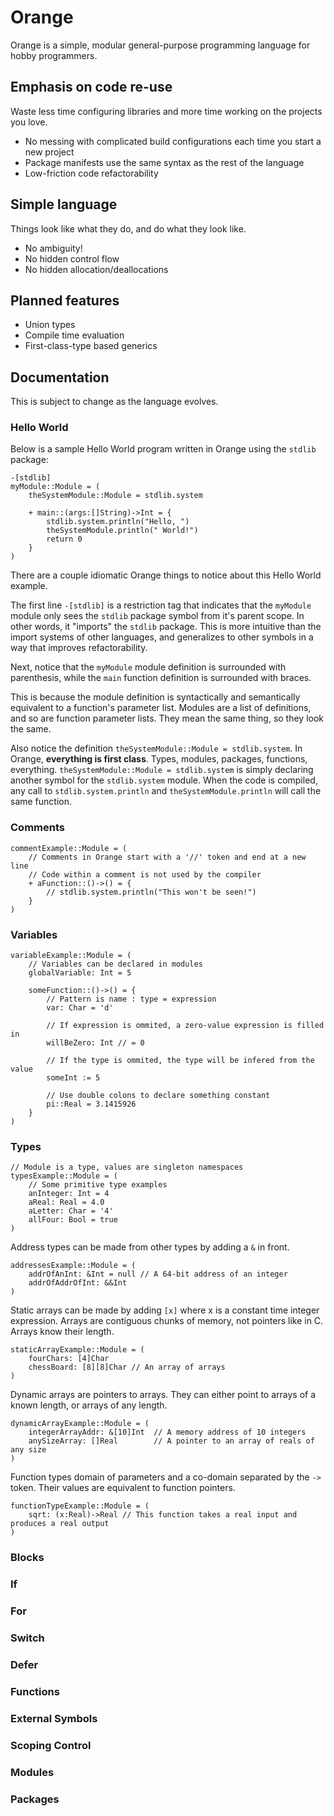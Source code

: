 # Orange
Orange is a simple, modular general-purpose programming language for hobby programmers.

## Emphasis on code re-use
Waste less time configuring libraries and more time working on the projects you love.
- No messing with complicated build configurations each time you start a new project
- Package manifests use the same syntax as the rest of the language
- Low-friction code refactorability

## Simple language
Things look like what they do, and do what they look like.
- No ambiguity!
- No hidden control flow
- No hidden allocation/deallocations

## Planned features
- Union types
- Compile time evaluation
- First-class-type based generics

## Documentation
This is subject to change as the language evolves.

### Hello World
Below is a sample Hello World program written in Orange using the `stdlib` package:
```
-[stdlib]
myModule::Module = (
    theSystemModule::Module = stdlib.system

    + main::(args:[]String)->Int = {
        stdlib.system.println("Hello, ")
        theSystemModule.println(" World!")
        return 0
    }
)
```
There are a couple idiomatic Orange things to notice about this Hello World example.

The first line `-[stdlib]` is a restriction tag that indicates that the `myModule` module only sees the `stdlib` package symbol from it's parent scope. In other words, it "imports" the `stdlib` package. This is more intuitive than the import systems of other languages, and generalizes to other symbols in a way that improves refactorability.

Next, notice that the `myModule` module definition is surrounded with parenthesis, while the `main` function definition is surrounded with braces. 

This is because the module definition is syntactically and semantically equivalent to a function's parameter list. Modules are a list of definitions, and so are function parameter lists. They mean the same thing, so they look the same.

Also notice the definition `theSystemModule::Module = stdlib.system`. In Orange, **everything is first class**. Types, modules, packages, functions, everything. `theSystemModule::Module = stdlib.system` is simply declaring another symbol for the `stdlib.system` module. When the code is compiled, any call to `stdlib.system.println` and `theSystemModule.println` will call the same function.

### Comments
```
commentExample::Module = (
    // Comments in Orange start with a '//' token and end at a new line
    // Code within a comment is not used by the compiler
    + aFunction::()->() = {
        // stdlib.system.println("This won't be seen!")
    }
)
```

### Variables
```
variableExample::Module = (
    // Variables can be declared in modules
    globalVariable: Int = 5

    someFunction::()->() = {
        // Pattern is name : type = expression
        var: Char = 'd'

        // If expression is ommited, a zero-value expression is filled in
        willBeZero: Int // = 0

        // If the type is ommited, the type will be infered from the value
        someInt := 5

        // Use double colons to declare something constant
        pi::Real = 3.1415926
    }
)
```
### Types
```
// Module is a type, values are singleton namespaces
typesExample::Module = (
    // Some primitive type examples
    anInteger: Int = 4
    aReal: Real = 4.0
    aLetter: Char = '4'
    allFour: Bool = true
)
```
Address types can be made from other types by adding a `&` in front.
```
addressesExample::Module = (
    addrOfAnInt: &Int = null // A 64-bit address of an integer
    addrOfAddrOfInt: &&Int
)
```
Static arrays can be made by adding `[x]` where x is a constant time integer expression. Arrays are contiguous chunks of memory, not pointers like in C. Arrays know their length.
```
staticArrayExample::Module = (
    fourChars: [4]Char
    chessBoard: [8][8]Char // An array of arrays
)
```
Dynamic arrays are pointers to arrays. They can either point to arrays of a known length, or arrays of any length.
```
dynamicArrayExample::Module = (
    integerArrayAddr: &[10]Int  // A memory address of 10 integers
    anySizeArray: []Real        // A pointer to an array of reals of any size
)
```
Function types domain of parameters and a co-domain separated by the `->` token. Their values are equivalent to function pointers.
```
functionTypeExample::Module = (
    sqrt: (x:Real)->Real // This function takes a real input and produces a real output
)
```
### Blocks
### If
### For
### Switch
### Defer
### Functions
### External Symbols
### Scoping Control
### Modules
### Packages